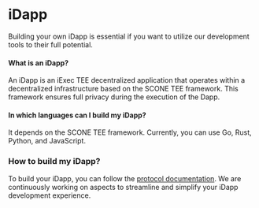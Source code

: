 # iDapp

Building your own iDapp is essential if you want to utilize our development
tools to their full potential.

#### What is an iDapp?

An iDapp is an iExec TEE decentralized application that operates within a
decentralized infrastructure based on the SCONE TEE framework. This framework
ensures full privacy during the execution of the Dapp.

#### In which languages can I build my iDapp?

It depends on the SCONE TEE framework. Currently, you can use Go, Rust, Python,
and JavaScript.

### How to build my iDapp?

To build your iDapp, you can follow the
[protocol documentation](https://protocol.docs.iex.ec/for-developers/your-first-app).
We are continuously working on aspects to streamline and simplify your iDapp
development experience.
